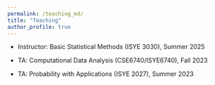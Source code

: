 ```yaml
---
permalink: /teaching_md/
title: "Teaching"
author_profile: true
---
```



* Instructor: Basic Statistical Methods (ISYE 3030), Summer 2025

* TA:  Computational Data Analysis (CSE6740/ISYE6740), Fall 2023

* TA: Probability with Applications (ISYE 2027), Summer 2023

